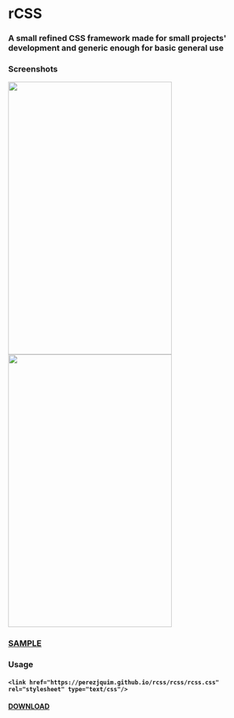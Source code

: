 # rCSS

### A small refined CSS framework made for small projects' development and generic enough for basic general use

### Screenshots
<img src="http://imgur.com/wU4Gr49l.png" width="333" height="556"/> <img src="http://imgur.com/ZNS1AH1l.png" width="333" height="556"/>

### <a href="https://perezjquim.github.io/rcss/sample.html">SAMPLE</a>
### Usage

#### `<link href="https://perezjquim.github.io/rcss/rcss/rcss.css" rel="stylesheet" type="text/css"/>`
#### <a href="https://minhaskamal.github.io/DownGit/#/home?url=https://github.com/perezjquim/rcss/tree/master/rcss" >DOWNLOAD</a>

